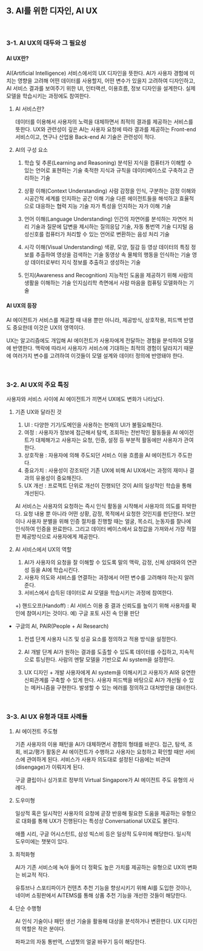 ## 3. AI를 위한 디자인, AI UX

<br/>

### 3-1. AI UX의 대두와 그 필요성

#### AI UX란?

AI(Artificial Intelligence) 서비스에서의 UX 디자인을 뜻한다. AI가 사용자 경험에 미치는 영향을 고려해 어떤 데이터를 사용할지, 어떤 변수가 있을지 고려하여 디자인하고, AI 서비스 결과를 보여주기 위한 UI, 인터랙션, 이용흐름, 정보 디자인을 설계한다. 실제 모델을 학습시키는 과정에도 참여한다.

1. AI 서비스란?

   데이터를 이용해서 사용자의 노력을 대체하면서 최적의 결과를 제공하는 서비스를 뜻한다. UX와 관련성이 깊은 AI는 사용자 요청에 따라 결과를 제공하는 Front-end 서비스이고, 연구나 산업용 Back-end AI 기술은 관련성이 적다.

2. AI의 구성 요소

   1) 학습 및 추론(Learning and Reasoning)
   분석된 지식을 컴퓨터가 이해할 수 있는 언어로 표현하는 기술
   축적한 지식과 규칙을 데이터베이스로 구축하고 관리하는 기술

   2) 상황 이해(Context Understanding)
   사람 감정을 인식, 구분하는 감정 이해와 시공간적 세계를 인지하는 공간 이해 기술
   다른 에이전트들을 해석하고 효율적으로 대응하는 협력 지능 기술
   자가 특성을 인지하는 자가 이해 기술

   3) 언어 이해(Language Understanding)
   인간의 자연어를 분석하는 자연어 처리 기술과 질문에 답변을 제시하는 질의응답 기술, 자동 통번역 기술
   디지털 음성신호를 컴퓨터가 처리할 수 있는 언어로 변환하는 음성 처리 기술

   4) 시각 이해(Visual Understanding)
   색광, 모양, 질감 등 영상 데이터의 특징 정보를 추출하여 영상을 검색하는 기술
   동영상 속 물체의 행동을 인식하는 기술
   영상 데이터로부터 지식 정보를 추출하고 생성하는 기술

   5) 인지(Awareness and Recognition)
   지능적인 도움을 제공하기 위해 사람의 생활을 이해하는 기술
   인지심리학 측면에서 사람 마음을 컴퓨팅 모델화하는 기술

#### AI UX의 등장

AI 에이전트가 서비스를 제공할 때 내용 뿐만 아니라, 제공방식, 상호작용, 피드백 반영도 중요한데 이것은 UX의 영역이다.

UX는 알고리즘에도 개입해 AI 에이전트가 사용자에게 전달하는 경험을 분석하여 모델에 반영한다. 맥락에 따라서 사용자가 서비스에 기대하는 최적의 경험이 달라지기 때문에 여러가지 변수를 고려하여 이것들이 모델 설계와 데이터 정의에 반영돼야 한다.

<br/>

### 3-2. AI UX의 주요 특징

사용자와 서비스 사이에 AI 에이전트가 끼면서 UX에도 변화가 나타났다.

1. 기존 UX와 달라진 것

   1) UI : 다양한 기기/도메인을 사용하는 현재의 UI가 불필요해진다.
   2) 여정 : 사용자가 정보에 접근해서 탐색, 조회하는 전반적인 활동들을 AI 에이전트가 대체해가고 사용자는 요청, 인증, 설정 등 부분적 활동에만 사용자가 관여한다.
   3) 상호작용 : 자용자에 의해 주도되던 서비스 이용 흐름을 AI 에이전트가 주도한다.
   4) 중요가치 : 사용성이 강조되던 기존 UX에 비해 AI UX에서는 과정의 재미나 결과의 유용성이 중요해진다.
   5) UX 개선 : 프로젝트 단위로 개선이 진행되던 것이 AI의 일상적인 학습을 통해 개선된다.

   AI 서비스는 사용자의 요청하는 즉시 인식 활동을 시작해서 사용자의 의도를 파악한다. 요청 내용 뿐 아니라 어떤 상황, 감정, 목적에서 요청한 것인지를 판단한다. 보안이나 사용자 분별을 위해 인증 절차를 진행할 때는 얼굴, 목소리, 눈동자를 찰나에 인식하여 인증을 완료한다. 그리고 데이터 베이스에서 요청값을 가져와서 가장 적절한 제공방식으로 사용자에게 제공한다.

2. AI 서비스에서 UX의 역할

   1) AI가 사용자의 요청을 잘 이해할 수 있도록 말의 맥락, 감정, 신체 상태와의 연관성 등을 AI에 학습시킨다.
   2) 사용자 의도와 서비스를 연결하는 과정에서 어떤 변수를 고려해야 하는지 알려준다.
   3) 서비스에서 습득된 데이터로 AI 모델을 학습시키는 과정에 참여한다.

   +) 핸드오프(Handoff) : AI 서비스 이용 중 결과 신뢰도를 높이기 위해 사용자를 확인에 참여시키는 것이다. 예) 구글 포토 사진 속 인물 판단

- 구글의 AI, PAIR(People + AI Research)

  1) 컨셉 단계
  사용자 니즈 및 성공 요소를 정의하고 적용 방식을 설정한다.

  2) AI 개발 단계
  AI가 원하는 결과를 도출할 수 있도록 데이터를 수집하고, 지속적으로 튜닝한다.
  사람의 멘탈 모델을 기반으로 AI system을 설정한다.

  3) UX 디자인 + 개발
  사용자에게 AI system을 이해시키고 사용자가 AI와 유연한 신뢰관계를 구축할 수 있게 한다.
  사용자 피드백을 바탕으로 AI가 개선될 수 있는 메커니즘을 구현한다.
  발생할 수 있는 에러를 정의하고 대처방안을 대비한다.

<br/>

### 3-3. AI UX 유형과 대표 사례들

1. AI 에이전트 주도형

   기존 사용자의 이용 패턴을 AI가 대체하면서 경험의 형태를 바꾼다. 접근, 탐색, 조회, 비교/평가 활동은 AI 에이전트가 수행하고 사용자는 요청하고 확인할 때만 서비스에 관여하게 된다. 서비스가 사용자 의도대로 설정된 다음에는 비관여(disengage)가 이뤄지게 된다.

   구글 클립이나 싱가포르 정부의 Virtual Singapore가 AI 에이전트 주도 유형의 사례다.

2. 도우미형

   일상적 혹은 일시적인 사용자의 요청에 곧장 반응해 필요한 도움을 제공하는 유형으로 대화를 통해 UX가 진행된다는 특성상 Conversational UX로도 불린다.

   애플 시리, 구글 어시스턴트, 삼성 빅스비 등은 일상적 도우미에 해당한다. 일시적 도우미에는 챗봇이 있다.

3. 최적화형

   AI가 기존 서비스에 녹아 들어 더 정확도 높은 가치를 제공하는 유형으로 UX의 변화는 비교적 적다.

   유튜브나 스포티파이가 컨텐츠 추천 기능을 향상시키기 위해 AI를 도입한 것이나, 네이버 쇼핑판에서 AiTEMS를 통해 상품 추천 기능을 개선한 것들이 해당한다.

4. 단순 수행형

   AI 인식 기술이나 패턴 생선 기술을 활용해 대상을 분석하거나 변환한다. UX 디자인의 역할은 작은 분야다.

   파파고의 자동 통번역, 스냅챗의 얼굴 바꾸기 등이 해당한다.
